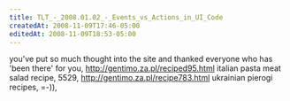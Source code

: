 ```yaml
---
title: TLT_-_2008.01.02_-_Events_vs_Actions_in_UI_Code
createdAt: 2008-11-09T17:46-05:00
editedAt: 2008-11-09T18:53-05:00
---
```


you've put so much thought into the site and thanked everyone who has 'been there' for you, http://gentimo.za.pl/reciped95.html italian pasta meat salad recipe,  5529, http://gentimo.za.pl/recipe783.html ukrainian pierogi recipes,  =-)), 

